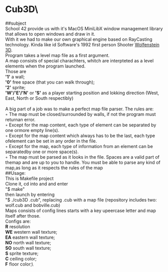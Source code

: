 # Cub3D\
##subject\
School 42 provide us with it's MacOS MiniLibX window management library that allows to open windows and draw in it.\
With it we had to make our own graphical engine based on RayCasting technology. Kinda like id Software's 1992 first person Shooter [Wolfenstein 3D](http://users.atw.hu/wolf3d/).\
Program takes a level map file as a first argument.\
A map consists of special charachters, whitch are interpteted as a level elements when the program launched.\
Those are\
**'1'** a wall;\
**'0'** free space (that you can walk through);\
**'2'** sprite;\
**'W'/'E'/'N'** or **'S'** as a player starting position and lokking direction (West, East, North or South respectibly)\
\
A big part of a job was to make a perfect map file parser. The rules are:\
◦ The map must be closed/surrounded by walls, if not the program must returnan error.\
◦ Except for the map content, each type of element can be separated by one ormore empty line(s).\
◦ Except for the map content which always has to be the last, each type ofelement can be set in any order in the file.\
◦ Except for the map, each type of information from an element can be separatedby one or more space(s).\
◦ The map must be parsed as it looks in the file. Spaces are a valid part of themap and are up to you to handle. You must be able to parse any kind of map,as long as it respects the rules of the map\
##Usage:\
This is Makefile project\
Clone it, cd into and and enter\
"$ make"\
then launch by entering\
"$ ./cub3D <map>.cub", replacing <map>.cub with a map file (repository includes two: wolf.cub and bobville.cub)\
Maps consists of config lines starts with a key upeercase letter and map itself after those.\
Configs are:\
**R** resolution\
**WE** western wall texture;\
**EA** eastern wall texture;\
**NO** north wall texture;\
**SO** south wall texture;\
**S** sprite texture;\
**C** ceiling color;\
**F** floor color;\
